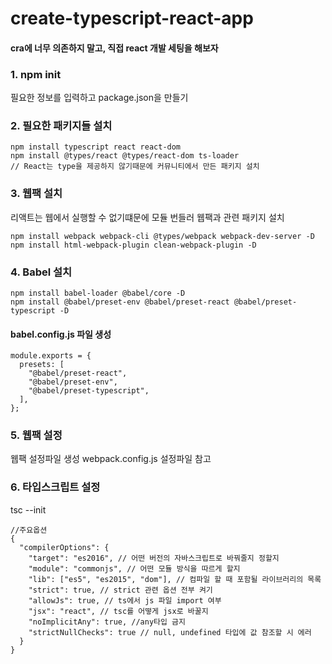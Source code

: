 # create-typescript-react-app

#### cra에 너무 의존하지 말고, 직접 react 개발 세팅을 해보자

### 1. npm init

필요한 정보를 입력하고 package.json을 만들기

### 2. 필요한 패키지들 설치

```
npm install typescript react react-dom
npm install @types/react @types/react-dom ts-loader
// React는 type을 제공하지 않기때문에 커뮤니티에서 만든 패키지 설치
```

### 3. 웹팩 설치

리액트는 웹에서 실행할 수 없기떄문에 모듈 번들러 웹팩과 관련 패키지 설치

```
npm install webpack webpack-cli @types/webpack webpack-dev-server -D
npm install html-webpack-plugin clean-webpack-plugin -D
```

### 4. Babel 설치

```
npm install babel-loader @babel/core -D
npm install @babel/preset-env @babel/preset-react @babel/preset-typescript -D
```

#### babel.config.js 파일 생성

```
module.exports = {
  presets: [
    "@babel/preset-react",
    "@babel/preset-env",
    "@babel/preset-typescript",
  ],
};
```

### 5. 웹팩 설정

웹팩 설정파일 생성
webpack.config.js 설정파일 참고

### 6. 타입스크립트 설정

tsc --init

```
//주요옵션
{
  "compilerOptions": {
    "target": "es2016", // 어떤 버전의 자바스크립트로 바꿔줄지 정할지
    "module": "commonjs", // 어떤 모듈 방식을 따르게 할지
    "lib": ["es5", "es2015", "dom"], // 컴파일 할 때 포함될 라이브러리의 목록
    "strict": true, // strict 관련 옵션 전부 켜기
    "allowJs": true, // ts에서 js 파일 import 여부
    "jsx": "react", // tsc를 어떻게 jsx로 바꿀지
    "noImplicitAny": true, //any타입 금지
    "strictNullChecks": true // null, undefined 타입에 값 참조할 시 에러
  }
}
```
